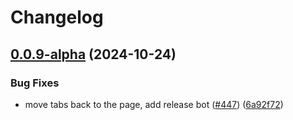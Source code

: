 # Changelog

## [0.0.9-alpha](https://github.com/ubuntu-flutter-community/settings/compare/v0.0.8-alpha...v0.0.9-alpha) (2024-10-24)


### Bug Fixes

* move tabs back to the page, add release bot ([#447](https://github.com/ubuntu-flutter-community/settings/issues/447)) ([6a92f72](https://github.com/ubuntu-flutter-community/settings/commit/6a92f728163fbbc8ba47c7e2066c4bc695825031))
